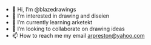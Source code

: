 - 👋 Hi, I’m @blazedrawings
- 👀 I’m interested in drawing and diseien
- 🌱 I’m currently learning arketekt
- 💞️ I’m looking to collaborate on drawing ideas
- 📫 How to reach me my email arpreston@yahoo.com

<!---
blazedrawings/blazedrawings is a ✨ special ✨ repository because its `README.md` (this file) appears on your GitHub profile.
You can click the Preview link to take a look at your changes.
--->
